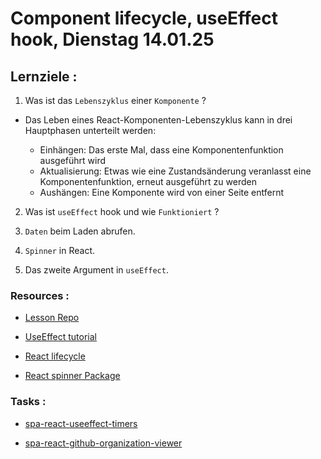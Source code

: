 # Component lifecycle, useEffect hook, Dienstag 14.01.25

## Lernziele :

1. Was ist das `Lebenszyklus` einer `Komponente` ?

- Das Leben eines React-Komponenten-Lebenszyklus kann in drei Hauptphasen unterteilt werden:

  - Einhängen: Das erste Mal, dass eine Komponentenfunktion ausgeführt wird
  - Aktualisierung: Etwas wie eine Zustandsänderung veranlasst eine Komponentenfunktion, erneut ausgeführt zu werden
  - Aushängen: Eine Komponente wird von einer Seite entfernt

2. Was ist `useEffect` hook und wie `Funktioniert` ?

3. `Daten` beim Laden abrufen.

4. `Spinner` in React.

5. Das zweite Argument in `useEffect`.

### Resources :

- [Lesson Repo](https://github.com/dci-fbw-wd-24-d05/lifecycle-useEffect)

- [UseEffect tutorial](https://react.dev/reference/react/useEffect)

- [React lifecycle](https://react.dev/learn/lifecycle-of-reactive-effects)

- [React spinner Package](https://www.npmjs.com/package/react-spinners)

### Tasks :

- [spa-react-useeffect-timers](https://classroom.github.com/a/LElqURti)

- [spa-react-github-organization-viewer](https://classroom.github.com/a/9LFBANJM)
